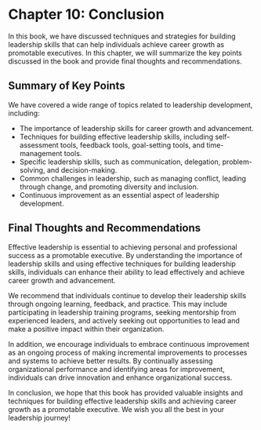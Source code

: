Chapter 10: Conclusion
======================

In this book, we have discussed techniques and strategies for building leadership skills that can help individuals achieve career growth as promotable executives. In this chapter, we will summarize the key points discussed in the book and provide final thoughts and recommendations.

Summary of Key Points
---------------------

We have covered a wide range of topics related to leadership development, including:

* The importance of leadership skills for career growth and advancement.
* Techniques for building effective leadership skills, including self-assessment tools, feedback tools, goal-setting tools, and time-management tools.
* Specific leadership skills, such as communication, delegation, problem-solving, and decision-making.
* Common challenges in leadership, such as managing conflict, leading through change, and promoting diversity and inclusion.
* Continuous improvement as an essential aspect of leadership development.

Final Thoughts and Recommendations
----------------------------------

Effective leadership is essential to achieving personal and professional success as a promotable executive. By understanding the importance of leadership skills and using effective techniques for building leadership skills, individuals can enhance their ability to lead effectively and achieve career growth and advancement.

We recommend that individuals continue to develop their leadership skills through ongoing learning, feedback, and practice. This may include participating in leadership training programs, seeking mentorship from experienced leaders, and actively seeking out opportunities to lead and make a positive impact within their organization.

In addition, we encourage individuals to embrace continuous improvement as an ongoing process of making incremental improvements to processes and systems to achieve better results. By continually assessing organizational performance and identifying areas for improvement, individuals can drive innovation and enhance organizational success.

In conclusion, we hope that this book has provided valuable insights and techniques for building effective leadership skills and achieving career growth as a promotable executive. We wish you all the best in your leadership journey!
